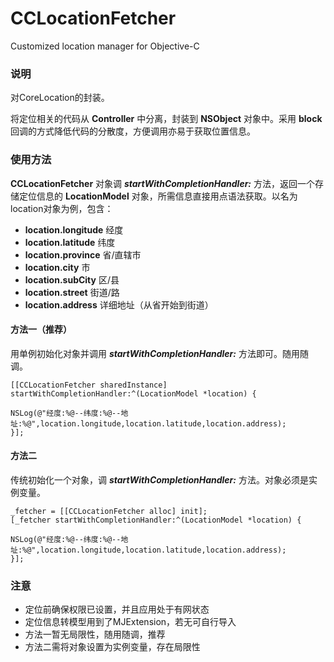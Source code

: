 # CCLocationFetcher
Customized location manager for Objective-C

### 说明
对CoreLocation的封装。

将定位相关的代码从 **Controller** 中分离，封装到 **NSObject** 对象中。采用 **block** 回调的方式降低代码的分散度，方便调用亦易于获取位置信息。

### 使用方法
**CCLocationFetcher** 对象调 ***startWithCompletionHandler:*** 方法，返回一个存储定位信息的 **LocationModel** 对象，所需信息直接用点语法获取。以名为location对象为例，包含：
* **location.longitude**   经度
* **location.latitude**   纬度
* **location.province**   省/直辖市
* **location.city**   市
* **location.subCity**   区/县
* **location.street**   街道/路
* **location.address**   详细地址（从省开始到街道）

#### 方法一（推荐）
用单例初始化对象并调用 ***startWithCompletionHandler:*** 方法即可。随用随调。
```
[[CCLocationFetcher sharedInstance] startWithCompletionHandler:^(LocationModel *location) {

NSLog(@"经度:%@--纬度:%@--地址:%@",location.longitude,location.latitude,location.address);
}];
```

#### 方法二
传统初始化一个对象，调 ***startWithCompletionHandler:*** 方法。对象必须是实例变量。
```
_fetcher = [[CCLocationFetcher alloc] init];
[_fetcher startWithCompletionHandler:^(LocationModel *location) {

NSLog(@"经度:%@--纬度:%@--地址:%@",location.longitude,location.latitude,location.address);
}];
```

### 注意
* 定位前确保权限已设置，并且应用处于有网状态
* 定位信息转模型用到了MJExtension，若无可自行导入
* 方法一暂无局限性，随用随调，推荐
* 方法二需将对象设置为实例变量，存在局限性
